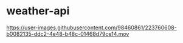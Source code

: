 # weather-api

https://user-images.githubusercontent.com/98460861/223760608-b0082135-ddc2-4e48-b48c-01468d79ce14.mov

